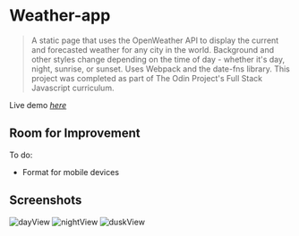 # Weather-app
> A static page that uses the OpenWeather API to display the current and forecasted weather for any city in the world. Background and other styles change depending on the time of day - whether it's day, night, sunrise, or sunset. Uses Webpack and the date-fns library. This project was completed as part of The Odin Project's Full Stack Javascript curriculum.

Live demo [_here_](https://doozles411.github.io/Weather-app/)

## Room for Improvement
To do:
- Format for mobile devices

## Screenshots
![dayView](https://user-images.githubusercontent.com/96557009/188527690-8d14e725-6cc0-48f5-a46b-d1c489285cca.png)
![nightView](https://user-images.githubusercontent.com/96557009/188527699-8ae4f28f-24e0-4919-ad82-8a0731e3889c.png)
![duskView](https://user-images.githubusercontent.com/96557009/188527704-23d70e1b-62cd-4765-9043-ae85cf6e88d2.png)
